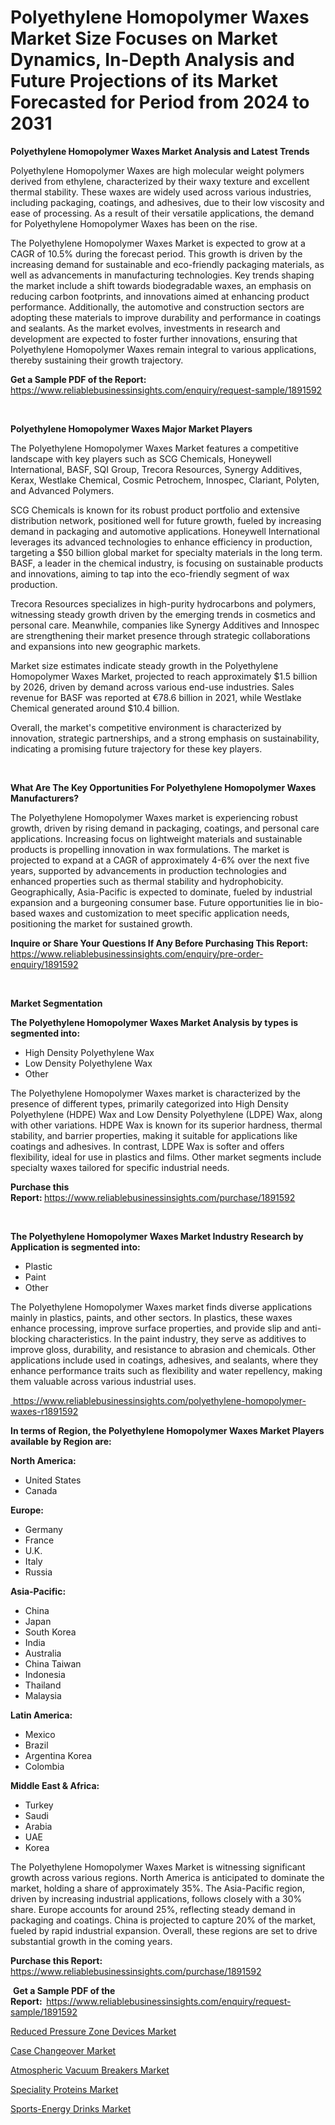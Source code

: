 <p><h1>Polyethylene Homopolymer Waxes Market Size Focuses on Market Dynamics, In-Depth Analysis and Future Projections of its Market Forecasted for Period from 2024 to 2031</h1></p><p><strong>Polyethylene Homopolymer Waxes Market Analysis and Latest Trends</strong></p>
<p><p>Polyethylene Homopolymer Waxes are high molecular weight polymers derived from ethylene, characterized by their waxy texture and excellent thermal stability. These waxes are widely used across various industries, including packaging, coatings, and adhesives, due to their low viscosity and ease of processing. As a result of their versatile applications, the demand for Polyethylene Homopolymer Waxes has been on the rise.</p><p>The Polyethylene Homopolymer Waxes Market is expected to grow at a CAGR of 10.5% during the forecast period. This growth is driven by the increasing demand for sustainable and eco-friendly packaging materials, as well as advancements in manufacturing technologies. Key trends shaping the market include a shift towards biodegradable waxes, an emphasis on reducing carbon footprints, and innovations aimed at enhancing product performance. Additionally, the automotive and construction sectors are adopting these materials to improve durability and performance in coatings and sealants. As the market evolves, investments in research and development are expected to foster further innovations, ensuring that Polyethylene Homopolymer Waxes remain integral to various applications, thereby sustaining their growth trajectory.</p></p>
<p><strong>Get a Sample PDF of the Report:&nbsp;</strong> <a href="https://www.reliablebusinessinsights.com/enquiry/request-sample/1891592?utm_campaign=57&utm_medium=2&utm_source=Github&utm_content=ia&utm_term=24102024&utm_id=polyethylene-homopolymer-waxes">https://www.reliablebusinessinsights.com/enquiry/request-sample/1891592</a></p>
<p>&nbsp;</p>
<p><strong>Polyethylene Homopolymer Waxes Major Market Players</strong></p>
<p><p>The Polyethylene Homopolymer Waxes Market features a competitive landscape with key players such as SCG Chemicals, Honeywell International, BASF, SQI Group, Trecora Resources, Synergy Additives, Kerax, Westlake Chemical, Cosmic Petrochem, Innospec, Clariant, Polyten, and Advanced Polymers. </p><p>SCG Chemicals is known for its robust product portfolio and extensive distribution network, positioned well for future growth, fueled by increasing demand in packaging and automotive applications. Honeywell International leverages its advanced technologies to enhance efficiency in production, targeting a $50 billion global market for specialty materials in the long term. BASF, a leader in the chemical industry, is focusing on sustainable products and innovations, aiming to tap into the eco-friendly segment of wax production.</p><p>Trecora Resources specializes in high-purity hydrocarbons and polymers, witnessing steady growth driven by the emerging trends in cosmetics and personal care. Meanwhile, companies like Synergy Additives and Innospec are strengthening their market presence through strategic collaborations and expansions into new geographic markets.</p><p>Market size estimates indicate steady growth in the Polyethylene Homopolymer Waxes Market, projected to reach approximately $1.5 billion by 2026, driven by demand across various end-use industries. Sales revenue for BASF was reported at €78.6 billion in 2021, while Westlake Chemical generated around $10.4 billion. </p><p>Overall, the market's competitive environment is characterized by innovation, strategic partnerships, and a strong emphasis on sustainability, indicating a promising future trajectory for these key players.</p></p>
<p>&nbsp;</p>
<p><strong>What Are The Key Opportunities For Polyethylene Homopolymer Waxes Manufacturers?</strong></p>
<p><p>The Polyethylene Homopolymer Waxes market is experiencing robust growth, driven by rising demand in packaging, coatings, and personal care applications. Increasing focus on lightweight materials and sustainable products is propelling innovation in wax formulations. The market is projected to expand at a CAGR of approximately 4-6% over the next five years, supported by advancements in production technologies and enhanced properties such as thermal stability and hydrophobicity. Geographically, Asia-Pacific is expected to dominate, fueled by industrial expansion and a burgeoning consumer base. Future opportunities lie in bio-based waxes and customization to meet specific application needs, positioning the market for sustained growth.</p></p>
<p><strong>Inquire or Share Your Questions If Any Before Purchasing This Report:</strong> <a href="https://www.reliablebusinessinsights.com/enquiry/pre-order-enquiry/1891592?utm_campaign=57&utm_medium=2&utm_source=Github&utm_content=ia&utm_term=24102024&utm_id=polyethylene-homopolymer-waxes">https://www.reliablebusinessinsights.com/enquiry/pre-order-enquiry/1891592</a></p>
<p>&nbsp;</p>
<p><strong>Market Segmentation</strong></p>
<p><strong>The Polyethylene Homopolymer Waxes Market Analysis by types is segmented into:</strong></p>
<p><ul><li>High Density Polyethylene Wax</li><li>Low Density Polyethylene Wax</li><li>Other</li></ul></p>
<p><p>The Polyethylene Homopolymer Waxes market is characterized by the presence of different types, primarily categorized into High Density Polyethylene (HDPE) Wax and Low Density Polyethylene (LDPE) Wax, along with other variations. HDPE Wax is known for its superior hardness, thermal stability, and barrier properties, making it suitable for applications like coatings and adhesives. In contrast, LDPE Wax is softer and offers flexibility, ideal for use in plastics and films. Other market segments include specialty waxes tailored for specific industrial needs.</p></p>
<p><strong>Purchase this Report:&nbsp;</strong><a href="https://www.reliablebusinessinsights.com/purchase/1891592?utm_campaign=57&utm_medium=2&utm_source=Github&utm_content=ia&utm_term=24102024&utm_id=polyethylene-homopolymer-waxes">https://www.reliablebusinessinsights.com/purchase/1891592</a></p>
<p>&nbsp;</p>
<p><strong>The Polyethylene Homopolymer Waxes Market Industry Research by Application is segmented into:</strong></p>
<p><ul><li>Plastic</li><li>Paint</li><li>Other</li></ul></p>
<p><p>The Polyethylene Homopolymer Waxes market finds diverse applications mainly in plastics, paints, and other sectors. In plastics, these waxes enhance processing, improve surface properties, and provide slip and anti-blocking characteristics. In the paint industry, they serve as additives to improve gloss, durability, and resistance to abrasion and chemicals. Other applications include used in coatings, adhesives, and sealants, where they enhance performance traits such as flexibility and water repellency, making them valuable across various industrial uses.</p></p>
<p><a href="https://www.reliablebusinessinsights.com/polyethylene-homopolymer-waxes-r1891592?utm_campaign=57&utm_medium=2&utm_source=Github&utm_content=ia&utm_term=24102024&utm_id=polyethylene-homopolymer-waxes">&nbsp;https://www.reliablebusinessinsights.com/polyethylene-homopolymer-waxes-r1891592</a></p>
<p><strong>In terms of Region, the Polyethylene Homopolymer Waxes Market Players available by Region are:</strong></p>
<p>
    <p> <strong> North America: </strong>
        <ul>
            <li>United States</li>
            <li>Canada</li>
        </ul>
        </p> 
    <p> <strong> Europe: </strong>
        <ul>
            <li>Germany</li>
            <li>France</li>
            <li>U.K.</li>
            <li>Italy</li>
            <li>Russia</li>
        </ul>
        </p> 
    <p> <strong> Asia-Pacific: </strong>
        <ul>
            <li>China</li>
            <li>Japan</li>
            <li>South Korea</li>
            <li>India</li>
            <li>Australia</li>
            <li>China Taiwan</li>
            <li>Indonesia</li>
            <li>Thailand</li>
            <li>Malaysia</li>
        </ul>
        </p> 
    <p> <strong> Latin America: </strong>
        <ul>
            <li>Mexico</li>
            <li>Brazil</li>
            <li>Argentina Korea</li>
            <li>Colombia</li>
        </ul>
        </p> 
    <p> <strong> Middle East & Africa: </strong>
        <ul>
            <li>Turkey</li>
            <li>Saudi</li>
            <li>Arabia</li>
            <li>UAE</li>
            <li>Korea</li>
        </ul>
    </p>
    </p>
<p><p>The Polyethylene Homopolymer Waxes Market is witnessing significant growth across various regions. North America is anticipated to dominate the market, holding a share of approximately 35%. The Asia-Pacific region, driven by increasing industrial applications, follows closely with a 30% share. Europe accounts for around 25%, reflecting steady demand in packaging and coatings. China is projected to capture 20% of the market, fueled by rapid industrial expansion. Overall, these regions are set to drive substantial growth in the coming years.</p></p>
<p><strong>Purchase this Report: </strong><a href="https://www.reliablebusinessinsights.com/purchase/1891592?utm_campaign=57&utm_medium=2&utm_source=Github&utm_content=ia&utm_term=24102024&utm_id=polyethylene-homopolymer-waxes">https://www.reliablebusinessinsights.com/purchase/1891592</a></p>
<p>&nbsp;<strong>Get a Sample PDF of the Report:&nbsp;&nbsp;</strong><a href="https://www.reliablebusinessinsights.com/enquiry/request-sample/1891592?utm_campaign=57&utm_medium=2&utm_source=Github&utm_content=ia&utm_term=24102024&utm_id=polyethylene-homopolymer-waxes">https://www.reliablebusinessinsights.com/enquiry/request-sample/1891592</a></p>
<p><strong></strong></p>
<p><p><a href="https://issuu.com/reportprime-2/docs/reduced-pressure-zone-devices-marke_b93af5667221af?utm_campaign=57&utm_medium=2&utm_source=Github&utm_content=ia&utm_term=24102024&utm_id=polyethylene-homopolymer-waxes">Reduced Pressure Zone Devices Market</a></p><p><a href="https://www.linkedin.com/pulse/sustainability-trends-case-changeover-industry-market-implications-axodf?utm_campaign=57&utm_medium=2&utm_source=Github&utm_content=ia&utm_term=24102024&utm_id=polyethylene-homopolymer-waxes">Case Changeover Market</a></p><p><a href="https://issuu.com/reportprime-2/docs/atmospheric-vacuum-breakers-market-_c3ad85210225a3?utm_campaign=57&utm_medium=2&utm_source=Github&utm_content=ia&utm_term=24102024&utm_id=polyethylene-homopolymer-waxes">Atmospheric Vacuum Breakers Market</a></p><p><a href="https://github.com/diedrer4btm/Market-Research-Report-List-1/blob/main/speciality-proteins-market.md?utm_campaign=57&utm_medium=2&utm_source=Github&utm_content=ia&utm_term=24102024&utm_id=polyethylene-homopolymer-waxes">Speciality Proteins Market</a></p><p><a href="https://github.com/tenoreduwagley4rt/Market-Research-Report-List-1/blob/main/sports-energy-drinks-market.md?utm_campaign=57&utm_medium=2&utm_source=Github&utm_content=ia&utm_term=24102024&utm_id=polyethylene-homopolymer-waxes">Sports-Energy Drinks Market</a></p></p>